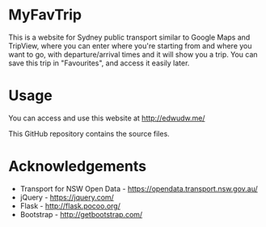 # MyFavTrip
This is a website for Sydney public transport similar to Google Maps and TripView, 
where you can enter where you're starting from and where you want to go, 
with departure/arrival times and it will show you a trip. 
You can save this trip in "Favourites", and access it easily later. 

# Usage
You can access and use this website at http://edwudw.me/

This GitHub repository contains the source files.

# Acknowledgements
* Transport for NSW Open Data - https://opendata.transport.nsw.gov.au/
* jQuery - https://jquery.com/
* Flask - http://flask.pocoo.org/
* Bootstrap - http://getbootstrap.com/
